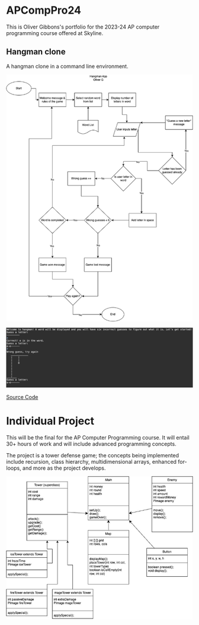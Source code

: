 # APCompPro24
This is Oliver Gibbons's portfolio for the 2023-24 AP computer programming course offered at Skyline. 

## Hangman clone

A hangman clone in a command line environment.

![Logic Flow](https://github.com/OliverGibbons1/APCompPro24/blob/main/images/Hangman%20app.png?raw=true)

![Game Play](https://github.com/OliverGibbons1/APCompPro24/blob/main/images/Screenshot%202023-09-25%20at%207.49.53%20AM.png?raw=true)

[Source Code](https://github.com/OliverGibbons1/APCompPro24/blob/main/src/Hangman.md/main.java)


# Individual Project 
This will be the final for the AP Computer Programming course. It will entail 30+ hours of work and will include advanced programming concepts. 

The project is a tower defense game; the concepts being implemented include recursion, class hierarchy, multidimensional arrays, enhanced for-loops, and more as the project develops.  

![Class Diagram](https://github.com/OliverGibbons1/APCompPro24/blob/main/images/individualProject.jpg?raw=true) 
